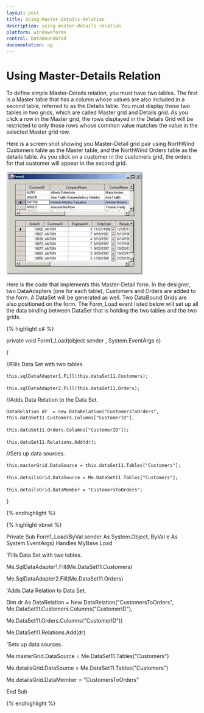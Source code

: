 ```yaml
---
layout: post
title: Using-Master-Details-Relation
description: using master-details relation
platform: windowsforms
control: DataBoundGrid
documentation: ug
---
```


# Using Master-Details Relation

To define simple Master-Details relation, you must have two tables. The first is a Master table that has a column whose values are also included in a second table, referred to as the Details table. You must display these two tables in two grids, which are called Master grid and Details grid. As you click a row in the Master grid, the rows displayed in the Details Grid will be restricted to only those rows whose common value matches the value in the selected Master grid row. 

Here is a screen shot showing you Master-Detail grid pair using NorthWind Customers table as the Master table, and the NorthWind Orders table as the details table. As you click on a customer in the customers grid, the orders for that customer will appear in the second grid.

![](Using-Master-Details-Relation_images/Using-Master-Details-Relation_img1.jpeg) 





Here is the code that implements this Master-Detail form. In the designer, two DataAdapters (one for each table), Customers and Orders are added to the form. A DataSet will be generated as well. Two DataBound Grids are also positioned on the form. The Form_Load event listed below will set up all the data binding between DataSet that is holding the two tables and the two grids. 



{% highlight c# %}

private void Form1_Load(object sender , System.EventArgs e)  

{

//Fills Data Set with two tables.

    this.sqlDataAdapter1.Fill(this.dataSet11.Customers);

    this.sqlDataAdapter2.Fill(this.dataSet11.Orders);



//Adds Data Relation to the Data Set.

    DataRelation dr  = new DataRelation("CustomersToOrders", this.dataSet11.Customers.Columns["CustomerID"],

    this.dataSet11.Orders.Columns["CustomerID"]);

    this.dataSet11.Relations.Add(dr);



//Sets up data sources.

    this.masterGrid.DataSource = this.dataSet11.Tables["Customers"];

    this.detailsGrid.DataSource = Me.DataSet11.Tables["Customers"];

    this.detailsGrid.DataMember = "CustomersToOrders";

}


{% endhighlight  %}

{% highlight vbnet %}


Private Sub Form1_Load(ByVal sender As System.Object, ByVal e As System.EventArgs) Handles MyBase.Load



'Fills Data Set with two tables.

Me.SqlDataAdapter1.Fill(Me.DataSet11.Customers)

Me.SqlDataAdapter2.Fill(Me.DataSet11.Orders)



'Adds Data Relation to Data Set.

Dim dr As DataRelation = New DataRelation("CustomersToOrders", Me.DataSet11.Customers.Columns("CustomerID"),

Me.DataSet11.Orders.Columns("CustomerID"))

Me.DataSet11.Relations.Add(dr)



'Sets up data sources.

Me.masterGrid.DataSource = Me.DataSet11.Tables("Customers")

Me.detailsGrid.DataSource = Me.DataSet11.Tables("Customers")

Me.detailsGrid.DataMember = "CustomersToOrders"

End Sub

{% endhighlight  %}

